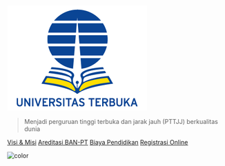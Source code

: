 <!-- Logo UT -->

![Universitas Terbuka](_media/logo-ut-small-transparent.png)

> Menjadi perguruan tinggi terbuka dan jarak jauh (PTTJJ) berkualitas dunia

[Visi & Misi](/visi-misi.md)
[Areditasi BAN-PT](/akreditasi.md)
[Biaya Pendidikan](/biaya-pendidikan.md)
[Registrasi Online](https://sia.ut.ac.id/)

<!-- background color -->

![color](#ffffff)
